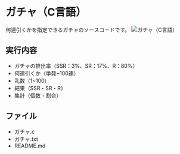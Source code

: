 # ガチャ（C言語）
何連引くかを指定できるガチャのソースコードです。
![ガチャ（C言語）](https://user-images.githubusercontent.com/84171334/188267948-6ea7fb6b-aec4-4e83-a7e2-30f5751bb583.jpg)

## 実行内容
- ガチャの排出率（SSR：3%、SR：17%、R：80%）
- 何連引くか（単発~100連）
- 乱数（1~100）
- 結果（SSR・SR・R）
- 集計（個数・割合）

## ファイル
- ガチャ.c
- ガチャ.txt
- README.md

